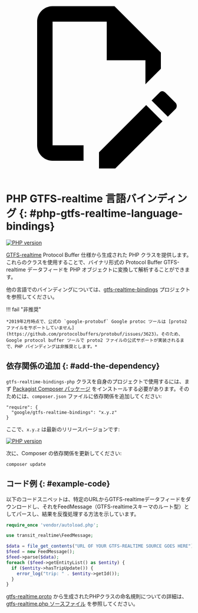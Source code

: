 <a class="pencil-link" href="https://github.com/MobilityData/gtfs-realtime-bindings-php/edit/master/README.md" title="このページを編集" target="_blank">
    <svg class="pencil" xmlns="http://www.w3.org/2000/svg" viewBox="0 0 24 24"><path d="M10 20H6V4h7v5h5v3.1l2-2V8l-6-6H6c-1.1 0-2 .9-2 2v16c0 1.1.9 2 2 2h4v-2m10.2-7c.1 0 .3.1.4.2l1.3 1.3c.2.2.2.6 0 .8l-1 1-2.1-2.1 1-1c.1-.1.2-.2.4-.2m0 3.9L14.1 23H12v-2.1l6.1-6.1 2.1 2.1Z"></path></svg>
  </a>

# PHP GTFS-realtime 言語バインディング {: #php-gtfs-realtime-language-bindings}


[![PHP version](https://badge.fury.io/ph/google%2Fgtfs-realtime-bindings.svg)](https://badge.fury.io/ph/google%2Fgtfs-realtime-bindings)

[GTFS-realtime](https://github.com/google/transit/tree/master/gtfs-realtime) Protocol Buffer 仕様から生成された PHP クラスを提供します。これらのクラスを使用することで、バイナリ形式の Protocol Buffer GTFS-realtime データフィードを PHP オブジェクトに変換して解析することができます。

他の言語でのバインディングについては、[gtfs-realtime-bindings](https://github.com/google/gtfs-realtime-bindings) プロジェクトを参照してください。

!!! fail "非推奨"

    *2019年2月時点で、公式の `google-protobuf` Google protoc ツールは [proto2 ファイルをサポートしていません](https://github.com/protocolbuffers/protobuf/issues/3623)。そのため、Google protocol buffer ツールで proto2 ファイルの公式サポートが実装されるまで、PHP バインディングは非推奨とします。*

## 依存関係の追加 {: #add-the-dependency}

`gtfs-realtime-bindings-php` クラスを自身のプロジェクトで使用するには、まず [Packagist Composer パッケージ](https://packagist.org/packages/google/gtfs-realtime-bindings) をインストールする必要があります。そのためには、`composer.json` ファイルに依存関係を追加してください:

```
"require": {
  "google/gtfs-realtime-bindings": "x.y.z"
}
```

ここで、`x.y.z` は最新のリリースバージョンです:

[![PHP version](https://badge.fury.io/ph/google%2Fgtfs-realtime-bindings.svg)](https://badge.fury.io/ph/google%2Fgtfs-realtime-bindings)

次に、Composer の依存関係を更新してください:

```
composer update
```

## コード例 {: #example-code}

以下のコードスニペットは、特定のURLからGTFS-realtimeデータフィードをダウンロードし、それをFeedMessage（GTFS-realtimeスキーマのルート型）としてパースし、結果を反復処理する方法を示しています。

```php
require_once 'vendor/autoload.php';

use transit_realtime\FeedMessage;

$data = file_get_contents("URL OF YOUR GTFS-REALTIME SOURCE GOES HERE");
$feed = new FeedMessage();
$feed->parse($data);
foreach ($feed->getEntityList() as $entity) {
  if ($entity->hasTripUpdate()) {
    error_log("trip: " . $entity->getId());
  }
}
```

[gtfs-realtime.proto](https://github.com/google/transit/blob/master/gtfs-realtime/proto/gtfs-realtime.proto) から生成されたPHPクラスの命名規則についての詳細は、[gtfs-realtime.php ソースファイル](https://github.com/google/gtfs-realtime-bindings-php/blob/master/src/gtfs-realtime.php) を参照してください。
